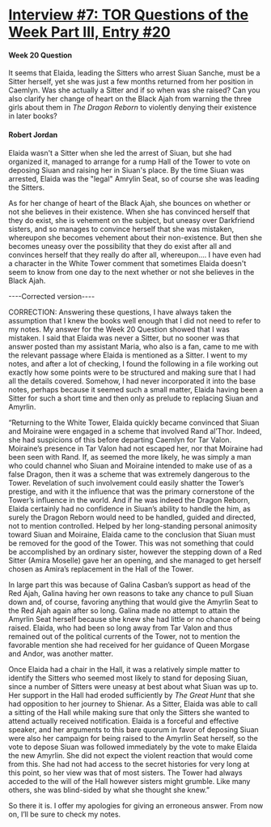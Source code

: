 # [Interview #7: TOR Questions of the Week Part III, Entry #20](https://www.theoryland.com/intvmain.php?i=7#20)

#### Week 20 Question

It seems that Elaida, leading the Sitters who arrest Siuan Sanche, must be a Sitter herself, yet she was just a few months returned from her position in Caemlyn. Was she actually a Sitter and if so when was she raised? Can you also clarify her change of heart on the Black Ajah from warning the three girls about them in
*The Dragon Reborn*
to violently denying their existence in later books?

#### Robert Jordan

Elaida wasn't a Sitter when she led the arrest of Siuan, but she had organized it, managed to arrange for a rump Hall of the Tower to vote on deposing Siuan and raising her in Siuan's place. By the time Siuan was arrested, Elaida was the "legal" Amrylin Seat, so of course she was leading the Sitters.

As for her change of heart of the Black Ajah, she bounces on whether or not she believes in their existence. When she has convinced herself that they do exist, she is vehement on the subject, but uneasy over Darkfriend sisters, and so manages to convince herself that she was mistaken, whereupon she becomes vehement about their non-existence. But then she becomes uneasy over the possibility that they do exist after all and convinces herself that they really do after all, whereupon.... I have even had a character in the White Tower comment that sometimes Elaida doesn't seem to know from one day to the next whether or not she believes in the Black Ajah.

----Corrected version----

CORRECTION: Answering these questions, I have always taken the assumption that I knew the books well enough that I did not need to refer to my notes. My answer for the Week 20 Question showed that I was mistaken. I said that Elaida was never a Sitter, but no sooner was that answer posted than my assistant Maria, who also is a fan, came to me with the relevant passage where Elaida is mentioned as a Sitter. I went to my notes, and after a lot of checking, I found the following in a file working out exactly how some points were to be structured and making sure that I had all the details covered. Somehow, I had never incorporated it into the base notes, perhaps because it seemed such a small matter, Elaida having been a Sitter for such a short time and then only as prelude to replacing Siuan and Amyrlin.

“Returning to the White Tower, Elaida quickly became convinced that Siuan and Moiraine were engaged in a scheme that involved Rand al’Thor. Indeed, she had suspicions of this before departing Caemlyn for Tar Valon. Moiraine’s presence in Tar Valon had not escaped her, nor that Moiraine had been seen with Rand. If, as seemed the more likely, he was simply a man who could channel who Siuan and Moiraine intended to make use of as a false Dragon, then it was a scheme that was extremely dangerous to the Tower. Revelation of such involvement could easily shatter the Tower’s prestige, and with it the influence that was the primary cornerstone of the Tower’s influence in the world. And if he was indeed the Dragon Reborn, Elaida certainly had no confidence in Siuan’s ability to handle the him, as surely the Dragon Reborn would need to be handled, guided and directed, not to mention controlled. Helped by her long-standing personal animosity toward Siuan and Moiraine, Elaida came to the conclusion that Siuan must be removed for the good of the Tower. This was not something that could be accomplished by an ordinary sister, however the stepping down of a Red Sitter (Amira Moselle) gave her an opening, and she managed to get herself chosen as Amira’s replacement in the Hall of the Tower.

In large part this was because of Galina Casban’s support as head of the Red Ajah, Galina having her own reasons to take any chance to pull Siuan down and, of course, favoring anything that would give the Amyrlin Seat to the Red Ajah again after so long. Galina made no attempt to attain the Amyrlin Seat herself because she knew she had little or no chance of being raised. Elaida, who had been so long away from Tar Valon and thus remained out of the political currents of the Tower, not to mention the favorable mention she had received for her guidance of Queen Morgase and Andor, was another matter.

Once Elaida had a chair in the Hall, it was a relatively simple matter to identify the Sitters who seemed most likely to stand for deposing Siuan, since a number of Sitters were uneasy at best about what Siuan was up to. Her support in the Hall had eroded sufficiently by
*The Great Hunt*
that she had opposition to her journey to Shienar. As a Sitter, Elaida was able to call a sitting of the Hall while making sure that only the Sitters she wanted to attend actually received notification. Elaida is a forceful and effective speaker, and her arguments to this bare quorum in favor of deposing Siuan were also her campaign for being raised to the Amyrlin Seat herself, so the vote to depose Siuan was followed immediately by the vote to make Elaida the new Amyrlin. She did not expect the violent reaction that would come from this. She had not had access to the secret histories for very long at this point, so her view was that of most sisters. The Tower had always acceded to the will of the Hall however sisters might grumble. Like many others, she was blind-sided by what she thought she knew.”

So there it is. I offer my apologies for giving an erroneous answer. From now on, I’ll be sure to check my notes.

